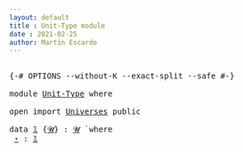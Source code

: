 ```yaml
---
layout: default
title : Unit-Type module
date : 2021-02-25
author: Martin Escardo
---
```


<pre class="Agda">

<a id="15" class="Symbol">{-#</a> <a id="19" class="Keyword">OPTIONS</a> <a id="27" class="Pragma">--without-K</a> <a id="39" class="Pragma">--exact-split</a> <a id="53" class="Pragma">--safe</a> <a id="60" class="Symbol">#-}</a>

<a id="65" class="Keyword">module</a> <a id="72" href="Unit-Type.html" class="Module">Unit-Type</a> <a id="82" class="Keyword">where</a>

<a id="89" class="Keyword">open</a> <a id="94" class="Keyword">import</a> <a id="101" href="Universes.html" class="Module">Universes</a> <a id="111" class="Keyword">public</a>

<a id="119" class="Keyword">data</a> <a id="𝟙"></a><a id="124" href="Unit-Type.html#124" class="Datatype">𝟙</a> <a id="126" class="Symbol">{</a><a id="127" href="Unit-Type.html#127" class="Bound">𝓤</a><a id="128" class="Symbol">}</a> <a id="130" class="Symbol">:</a> <a id="132" href="Unit-Type.html#127" class="Bound">𝓤</a> <a id="134" href="Universes.html#403" class="Function Operator">̇</a> <a id="136" class="Keyword">where</a>
 <a id="𝟙.⋆"></a><a id="143" href="Unit-Type.html#143" class="InductiveConstructor">⋆</a> <a id="145" class="Symbol">:</a> <a id="147" href="Unit-Type.html#124" class="Datatype">𝟙</a>

</pre>

